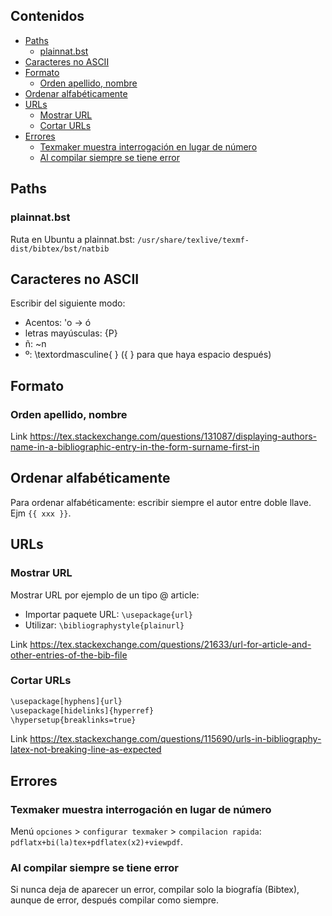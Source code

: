 ## Contenidos

- [Paths](#paths)
  - [plainnat.bst](#plainnatbst)
- [Caracteres no ASCII](#caracteres-no-ascii)
- [Formato](#formato)
  - [Orden apellido, nombre](#orden-apellido-nombre)
- [Ordenar alfabéticamente](#ordenar-alfabéticamente)
- [URLs](#urls)
  - [Mostrar URL](#mostrar-URL)
  - [Cortar URLs](#cortar-URLs)
- [Errores](#Errores)
  - [Texmaker muestra interrogación en lugar de número](#texmaker-muestra-interrogación-en-lugar-de-número)
  - [Al compilar siempre se tiene error](#al-compilar-siempre-se-tiene-error)

## Paths

### plainnat.bst

Ruta en Ubuntu a plainnat.bst: `/usr/share/texlive/texmf-dist/bibtex/bst/natbib`

## Caracteres no ASCII

Escribir del siguiente modo:
- Acentos: \'o -> ó
- letras mayúsculas: {P}
- ñ: \~n
- º: \textordmasculine{ } ({ } para que haya espacio después)

## Formato

### Orden apellido, nombre

Link <https://tex.stackexchange.com/questions/131087/displaying-authors-name-in-a-bibliographic-entry-in-the-form-surname-first-in>

## Ordenar alfabéticamente

Para ordenar alfabéticamente: escribir siempre el autor entre doble llave. Ejm `{{ xxx }}`.

## URLs

### Mostrar URL

Mostrar URL por ejemplo de un tipo @ article: 

- Importar paquete URL: `\usepackage{url}`
- Utilizar: `\bibliographystyle{plainurl}`

Link <https://tex.stackexchange.com/questions/21633/url-for-article-and-other-entries-of-the-bib-file>

### Cortar URLs

```bash
\usepackage[hyphens]{url}
\usepackage[hidelinks]{hyperref}
\hypersetup{breaklinks=true}
```

Link <https://tex.stackexchange.com/questions/115690/urls-in-bibliography-latex-not-breaking-line-as-expected>

## Errores

### Texmaker muestra interrogación en lugar de número

Menú `opciones` > `configurar texmaker` > `compilacion rapida`: `pdflatx+bi(la)tex+pdflatex(x2)+viewpdf`.

### Al compilar siempre se tiene error

Si nunca deja de aparecer un error, compilar solo la biografía (Bibtex), aunque de error, después compilar como siempre.